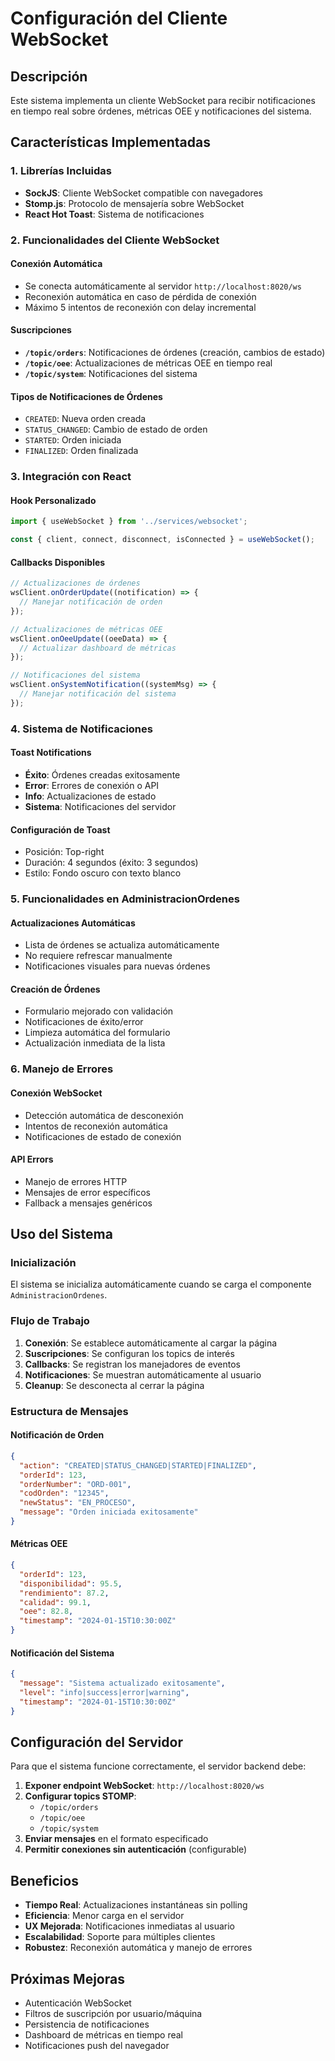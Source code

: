 # Configuración del Cliente WebSocket

## Descripción
Este sistema implementa un cliente WebSocket para recibir notificaciones en tiempo real sobre órdenes, métricas OEE y notificaciones del sistema.

## Características Implementadas

### 1. Librerías Incluidas
- **SockJS**: Cliente WebSocket compatible con navegadores
- **Stomp.js**: Protocolo de mensajería sobre WebSocket
- **React Hot Toast**: Sistema de notificaciones

### 2. Funcionalidades del Cliente WebSocket

#### Conexión Automática
- Se conecta automáticamente al servidor `http://localhost:8020/ws`
- Reconexión automática en caso de pérdida de conexión
- Máximo 5 intentos de reconexión con delay incremental

#### Suscripciones
- **`/topic/orders`**: Notificaciones de órdenes (creación, cambios de estado)
- **`/topic/oee`**: Actualizaciones de métricas OEE en tiempo real
- **`/topic/system`**: Notificaciones del sistema

#### Tipos de Notificaciones de Órdenes
- `CREATED`: Nueva orden creada
- `STATUS_CHANGED`: Cambio de estado de orden
- `STARTED`: Orden iniciada
- `FINALIZED`: Orden finalizada

### 3. Integración con React

#### Hook Personalizado
```javascript
import { useWebSocket } from '../services/websocket';

const { client, connect, disconnect, isConnected } = useWebSocket();
```

#### Callbacks Disponibles
```javascript
// Actualizaciones de órdenes
wsClient.onOrderUpdate((notification) => {
  // Manejar notificación de orden
});

// Actualizaciones de métricas OEE
wsClient.onOeeUpdate((oeeData) => {
  // Actualizar dashboard de métricas
});

// Notificaciones del sistema
wsClient.onSystemNotification((systemMsg) => {
  // Manejar notificación del sistema
});
```

### 4. Sistema de Notificaciones

#### Toast Notifications
- **Éxito**: Órdenes creadas exitosamente
- **Error**: Errores de conexión o API
- **Info**: Actualizaciones de estado
- **Sistema**: Notificaciones del servidor

#### Configuración de Toast
- Posición: Top-right
- Duración: 4 segundos (éxito: 3 segundos)
- Estilo: Fondo oscuro con texto blanco

### 5. Funcionalidades en AdministracionOrdenes

#### Actualizaciones Automáticas
- Lista de órdenes se actualiza automáticamente
- No requiere refrescar manualmente
- Notificaciones visuales para nuevas órdenes

#### Creación de Órdenes
- Formulario mejorado con validación
- Notificaciones de éxito/error
- Limpieza automática del formulario
- Actualización inmediata de la lista

### 6. Manejo de Errores

#### Conexión WebSocket
- Detección automática de desconexión
- Intentos de reconexión automática
- Notificaciones de estado de conexión

#### API Errors
- Manejo de errores HTTP
- Mensajes de error específicos
- Fallback a mensajes genéricos

## Uso del Sistema

### Inicialización
El sistema se inicializa automáticamente cuando se carga el componente `AdministracionOrdenes`.

### Flujo de Trabajo
1. **Conexión**: Se establece automáticamente al cargar la página
2. **Suscripciones**: Se configuran los topics de interés
3. **Callbacks**: Se registran los manejadores de eventos
4. **Notificaciones**: Se muestran automáticamente al usuario
5. **Cleanup**: Se desconecta al cerrar la página

### Estructura de Mensajes

#### Notificación de Orden
```json
{
  "action": "CREATED|STATUS_CHANGED|STARTED|FINALIZED",
  "orderId": 123,
  "orderNumber": "ORD-001",
  "codOrden": "12345",
  "newStatus": "EN_PROCESO",
  "message": "Orden iniciada exitosamente"
}
```

#### Métricas OEE
```json
{
  "orderId": 123,
  "disponibilidad": 95.5,
  "rendimiento": 87.2,
  "calidad": 99.1,
  "oee": 82.8,
  "timestamp": "2024-01-15T10:30:00Z"
}
```

#### Notificación del Sistema
```json
{
  "message": "Sistema actualizado exitosamente",
  "level": "info|success|error|warning",
  "timestamp": "2024-01-15T10:30:00Z"
}
```

## Configuración del Servidor

Para que el sistema funcione correctamente, el servidor backend debe:

1. **Exponer endpoint WebSocket**: `http://localhost:8020/ws`
2. **Configurar topics STOMP**:
   - `/topic/orders`
   - `/topic/oee`
   - `/topic/system`
3. **Enviar mensajes** en el formato especificado
4. **Permitir conexiones sin autenticación** (configurable)

## Beneficios

- **Tiempo Real**: Actualizaciones instantáneas sin polling
- **Eficiencia**: Menor carga en el servidor
- **UX Mejorada**: Notificaciones inmediatas al usuario
- **Escalabilidad**: Soporte para múltiples clientes
- **Robustez**: Reconexión automática y manejo de errores

## Próximas Mejoras

- Autenticación WebSocket
- Filtros de suscripción por usuario/máquina
- Persistencia de notificaciones
- Dashboard de métricas en tiempo real
- Notificaciones push del navegador